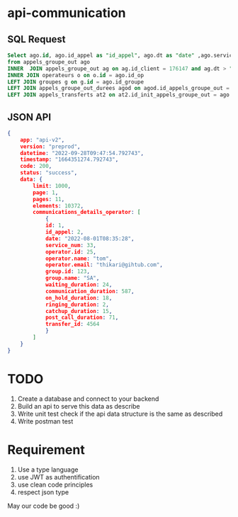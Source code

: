 # api-communication

## SQL Request 

```sql
Select ago.id, ago.id_appel as "id_appel", ago.dt as "date" ,ago.service_num , ago.id_op as "operator.id",  o.realname as "operator.name", o.email as "operator.mail" , ago.id_groupe as "group.id", g.nom as "group.name", ago.duree_sonnerie as "ringing_duration", ago.duree_attente as "waiting_duration" , ago.duree as "communication_duration", agod.about_pause  as "on_hold_duration", agod.catchup as "catchup_duration" , agod.ppa as "post_call_duration", at2.id as "transfer.id"
from appels_groupe_out ago
INNER  JOIN appels_groupe_out ag on ag.id_client = 176147 and ag.dt > "2023-01-25 00:00:00" and ag.dt < "2023-01-27 23:59:59" and ag.id = ago.id
INNER JOIN operateurs o on o.id = ago.id_op
LEFT JOIN groupes g on g.id = ago.id_groupe
LEFT JOIN appels_groupe_out_durees agod on agod.id_appels_groupe_out = ago.id
LEFT JOIN appels_transferts at2 on at2.id_init_appels_groupe_out = ago.id
```

## JSON API

```json
{					
	app: "api-v2",				
	version: "preprod",				
	datetime: "2022-09-28T09:47:54.792743",				
	timestamp: "1664351274.792743",				
	code: 200,				
	status: "success",				
	data: {				
		limit: 1000,			
		page: 1,			
		pages: 11,			
		elements: 10372,			
		communications_details_operator: [			
			{		
			id: 1,		
			id_appel: 2,		
			date: "2022-08-01T08:35:28",		
			service_num: 33,		
			operator.id: 25,		
			operator.name: "tom",		
			operator.email: "thikari@gihtub.com",		
			group.id: 123,		
			group.name: "SA",		
			waiting_duration: 24,		
			communication_duration: 587,		
			on_hold_duration: 18,		
			ringing_duration: 2,		
			catchup_duration: 15,		
			post_call_duration: 71,		
			transfer_id: 4564		
			}		
		]			
	}				
}		
```			


# TODO
1. Create a database and connect to your backend
2. Build an api to serve this data as describe
3. Write unit test check if the api data structure is the same as described
4. Write postman test

# Requirement
1. Use a type language
2. use JWT as authentification
3. use clean code principles
4. respect json type 

May our code be good :)
